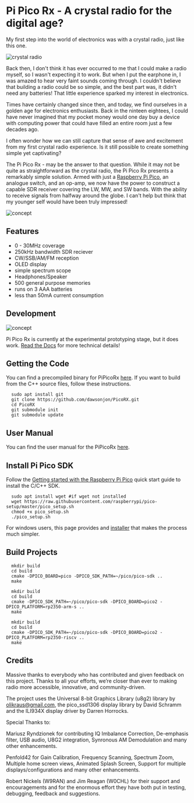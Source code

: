 Pi Pico Rx - A crystal radio for the digital age?
=================================


My first step into the world of electronics was with a crystal radio, just like this one. 

![crystal radio](images/crystal_radio.jpg)

Back then, I don't think it has ever occurred to me that I could make a radio myself, so I wasn't expecting it to work. But when I put the earphone in, I was amazed to hear very faint sounds coming through. I couldn't believe that building a radio could be so simple, and the best part was, it didn't need any batteries! That little experience sparked my interest in electronics.

Times have certainly changed since then, and today, we find ourselves in a golden age for electronics enthusiasts. Back in the ninteen eightees, I could have never imagined that my pocket money would one day buy a device with computing power that could have filled an entire room just a few decades ago.

I often wonder how we can still capture that sense of awe and excitement from my first crystal radio experience. Is it still possible to create something simple yet captivating? 

The Pi Pico Rx - may be the answer to that question. While it may not be quite as straightforward as the crystal radio, the Pi Pico Rx presents a remarkably simple solution. Armed with just a [Raspberry Pi Pico](https://www.raspberrypi.com/products/raspberry-pi-pico/), an analogue switch, and an op-amp, we now have the power to construct a capable SDR receiver covering the LW, MW, and SW bands. With the ability to receive signals from halfway around the globe. I can't help but think that my younger self would have been truly impressed!

![concept](images/concept.svg)

Features
--------

+ 0 - 30MHz coverage
+ 250kHz bandwidth SDR reciever
+ CW/SSB/AM/FM reception
+ OLED display
+ simple spectrum scope
+ Headphones/Speaker
+ 500 general purpose memories
+ runs on 3 AAA batteries
+ less than 50mA current consumption

Development
-----------

![concept](images/top.svg)

Pi Pico Rx is currently at the experimental prototyping stage, but it does work. [Read the Docs](https://101-things.readthedocs.io/en/latest/radio_receiver.html) for more technical details!

Getting the Code
----------------

You can find a precompiled binary for PiPicoRx [here](https://github.com/dawsonjon/PicoRX/releases). If you want to build from the C++ source files, follow these instructions.

```
  sudo apt install git
  git clone https://github.com/dawsonjon/PicoRX.git
  cd PicoRX
  git submodule init
  git submodule update
```

User Manual
-----------

You can find the user manual for the PiPicoRx [here](https://github.com/dawsonjon/PicoRX/raw/master/user_manual/Pi%20Pico%20Rx%20User%20Manual.pdf).


Install Pi Pico SDK
-------------------

Follow the [Getting started with the Raspberry Pi Pico](https://datasheets.raspberrypi.com/pico/getting-started-with-pico.pdf) quick start guide to install the C/C++ SDK.

```
  sudo apt install wget #if wget not installed
  wget https://raw.githubusercontent.com/raspberrypi/pico-setup/master/pico_setup.sh
  chmod +x pico_setup.sh
  ./pico_setup.sh
```

For windows users, this page provides and [installer](https://www.raspberrypi.com/news/raspberry-pi-pico-windows-installer/) that makes the process much simpler.
  

Build Projects
--------------

```
  mkdir build
  cd build
  cmake -DPICO_BOARD=pico -DPICO_SDK_PATH=~/pico/pico-sdk ..
  make
```

```
  mkdir build
  cd build
  cmake -DPICO_SDK_PATH=~/pico/pico-sdk -DPICO_BOARD=pico2 -DPICO_PLATFORM=rp2350-arm-s ..
  make
```

```
  mkdir build
  cd build
  cmake -DPICO_SDK_PATH=~/pico/pico-sdk -DPICO_BOARD=pico2 -DPICO_PLATFORM=rp2350-riscv ..
  make
```

Credits
-------

Massive thanks to everybody who has contributed and given feedback on this project. Thanks to
all your efforts, we’re closer than ever to making radio more accessible,
innovative, and community-driven.

The project uses the Universal 8-bit Graphics Library (u8g2) library by
olikraus@gmail.com, the pico_ssd1306 display library by David Schramm and the
ILI934X display driver by Darren Horrocks.

Special Thanks to:

Mariusz Ryndzionek for contributing IQ Imbalance Correction, De-emphasis
filter, USB audio, U8G2 integration, Synronous AM Demodulation and many other
enhancements.

Penfold42 for Gain Calibration, Frequency Scanning, Spectrum Zoom, Multiple home screen
views, Animated Splash Screen, Support for multiple displays/configurations and
many other enhancements.

Robert Nickels (W9RAN) and Jim Reagan (W0CHL) for their support and
encouragements and for the enormous effort they have both put in testing,
debugging, feedback and suggestions.

